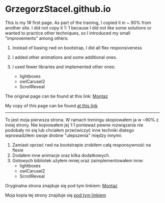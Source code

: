 # GrzegorzStacel.github.io

This is my 1# first page.
As part of the training, I copied it in ~ 90% from another site.
I did not copy it 1: 1 because I did not like some solutions or wanted to practice other techniques, so I introduced my small "improvements" among others:

1. Instead of basing rwd on bootstrap, I did all flex responsiveness

2. I added other animations and some additional ones.
3. I used fewer libraries and implemented other ones:
    - lightboxes
    - owlCarusel2
    - ScrollReveal

The original page can be found at this link:
[Montaz](http://ekramit.net/tf/montaz-demo/montaz/index.html#blog)

My copy of this page can be found [at this link](https://grzegorzstacel.github.io/)

----------------------------------------------------------------------------------------------------------------------------------------

To jest moja pierwsza strona.
W ramach treningu skopiowałem ja w ~90% z innej strony.
Nie kopiowałem jej 1:1 ponieważ pewne rozwiązania nie podobały mi się lub chciałem przećwiczyć inne techniki dlatego wprowadziłem swoje drobne "ulepszenia" między innymi:

1. Zamiast oprzeć rwd na bootstrapie zrobiłem całą responsywność na flexie
2. Dodałem inne animacje oraz kilka dodatkowych.
3. Gotowych bibliotek użyłem mniej oraz zaimplementowałem inne:
    - lightboxes
    - owlCarusel2
    - ScrollReveal
    
Oryginalna strona znajduje się pod tym linkiem:
[Montaz](http://ekramit.net/tf/montaz-demo/montaz/index.html#blog)

Moja kopia tej strony znajduje się [pod tym linkiem](https://grzegorzstacel.github.io/)
